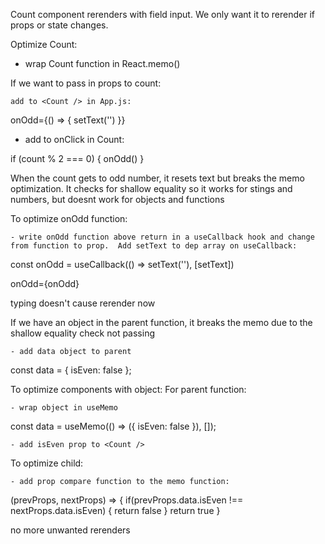 Count component rerenders with field input. We only want it to rerender if props or state changes.

Optimize Count:

- wrap Count function in React.memo()

If we want to pass in props to count:

    add to <Count /> in App.js:

onOdd={() => {
setText('')
}}

- add to onClick in Count:

if (count % 2 === 0) {
onOdd()
}

When the count gets to odd number, it resets text but breaks the memo optimization. It checks for shallow equality so it works for stings and numbers, but doesnt work for objects and functions

To optimize onOdd function:

    - write onOdd function above return in a useCallback hook and change from function to prop.  Add setText to dep array on useCallback:

const onOdd = useCallback(() => setText(''), [setText])

onOdd={onOdd}

typing doesn't cause rerender now

If we have an object in the parent function, it breaks the memo due to the shallow equality check not passing

    - add data object to parent

const data = {
isEven: false
};

To optimize components with object:
For parent function:

    - wrap object in useMemo

const data = useMemo(() => ({ isEven: false }), []);

    - add isEven prop to <Count />

To optimize child:

    - add prop compare function to the memo function:

(prevProps, nextProps) => {
if(prevProps.data.isEven !== nextProps.data.isEven) {
return false
}
return true
}

no more unwanted rerenders
